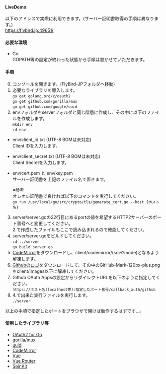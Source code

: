 #### LiveDemo
以下のアドレスで実際に利用できます。(サーバー証明書取得の手順は異なります。)  
https://flybird.jp:49651/

#### 必要な環境
- Go  
GOPATH等の設定が終わった状態から手順は書かせていただきます。

#### 手順
0. コンソールを開きます。(FlyBird-JPフォルダへ移動)
1. 必要なライブラリを導入します。  
`go get golang.org/x/oauth2`  
`go get github.com/gorilla/mux`  
`go get github.com/google/uuid`
2. envフォルダをserverフォルダと同じ階層に作成し、その中に以下のファイルを作成します。  
`mkdir env`  
`cd env`
- env/client_id.txt (UTF-8 BOMは未対応)  
Client IDを入力します。
- env/client_secret.txt (UTF-8 BOMは未対応)  
Client Secretを入力します。
- env/cert.pem と env/key.pem  
サーバー証明書を上記のファイル名で置きます。  
  
  ※参考  
  オレオレ証明書で良ければ以下のコマンドを実行してください。  
`go run /usr/local/go/src/crypto/tls/generate_cert.go --host {ホスト名}`
3. server/server.goの22行目にあるportの値を希望するHTTP2サーバーのポート番号へと変更してください。  
2.で作成したファイルもここで読み込まれるので確認してください。
4. server/server.goをビルドしてください。  
`cd ../server`  
`go build server.go`  
5. [CodeMirror](https://codemirror.net/codemirror.zip)をダウンロードし、client/codemirror/(srcやmode)となるよう解凍します。  
6. [Githubのロゴ](https://github-media-downloads.s3.amazonaws.com/GitHub-Mark.zip)をダウンロードして、その中のGitHub-Mark-120px-plus.pngをclient/images以下に解凍してください。  
7. Github OAuth Appsの設定からリダイレクトURLを以下のように指定してください。  
`https://ホスト名(localhost等):指定したポート番号/callback_auth/github`
8. 4.で出来た実行ファイルを実行します。  
`./server`  

以上の手順で指定したポートをブラウザで開けば動作するはずです...。

#### 使用したライブラリ等
- [OAuth2 for Go](https://github.com/golang/oauth2)
- [gorilla/mux](https://github.com/gorilla/mux)
- [uuid](https://github.com/google/uuid)
- [CodeMirror](https://codemirror.net/)
- [Vue](https://jp.vuejs.org/)
- [Vue Router](https://router.vuejs.org/)
- [SpinKit](https://github.com/tobiasahlin/SpinKit)